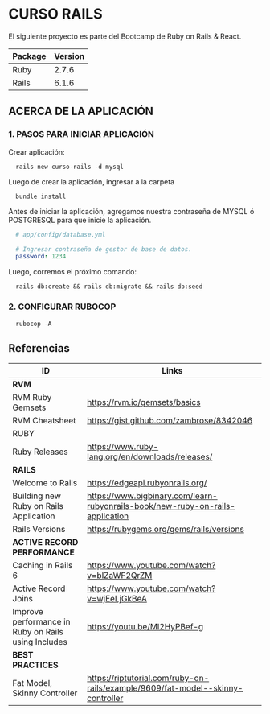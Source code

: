 # CURSO RAILS

El siguiente proyecto es parte del Bootcamp de Ruby on Rails & React.

|Package|Version|
|-|-|
|Ruby|2.7.6|
|Rails|6.1.6|


## ACERCA DE LA APLICACIÓN

### 1. PASOS PARA INICIAR APLICACIÓN

Crear aplicación:
```
  rails new curso-rails -d mysql
```

Luego de crear la aplicación, ingresar a la carpeta
```shell
  bundle install
```

Antes de iniciar la aplicación, agregamos nuestra contraseña de MYSQL ó POSTGRESQL para que inicie la aplicación.
```yml
  # app/config/database.yml

  # Ingresar contraseña de gestor de base de datos.
  password: 1234 
```

Luego, corremos el próximo comando:
```shell
  rails db:create && rails db:migrate && rails db:seed
```

### 2. CONFIGURAR RUBOCOP

```shell
  rubocop -A
```


## Referencias

|ID|Links|
|--|-----|
|**RVM**|
|RVM Ruby Gemsets|https://rvm.io/gemsets/basics|
|RVM Cheatsheet|https://gist.github.com/zambrose/8342046|
|RUBY|
|Ruby Releases|https://www.ruby-lang.org/en/downloads/releases/|
|**RAILS**|
|Welcome to Rails|https://edgeapi.rubyonrails.org/|
|Building new Ruby on Rails Application|https://www.bigbinary.com/learn-rubyonrails-book/new-ruby-on-rails-application|
|Rails Versions|https://rubygems.org/gems/rails/versions|
|**ACTIVE RECORD PERFORMANCE**|
|Caching in Rails 6|https://www.youtube.com/watch?v=bIZaWF2QrZM|
|Active Record Joins|https://www.youtube.com/watch?v=wjEeLjGkBeA|
|Improve performance in Ruby on Rails using Includes|https://youtu.be/Ml2HyPBef-g|
|**BEST PRACTICES**|
|Fat Model, Skinny Controller|https://riptutorial.com/ruby-on-rails/example/9609/fat-model--skinny-controller|
